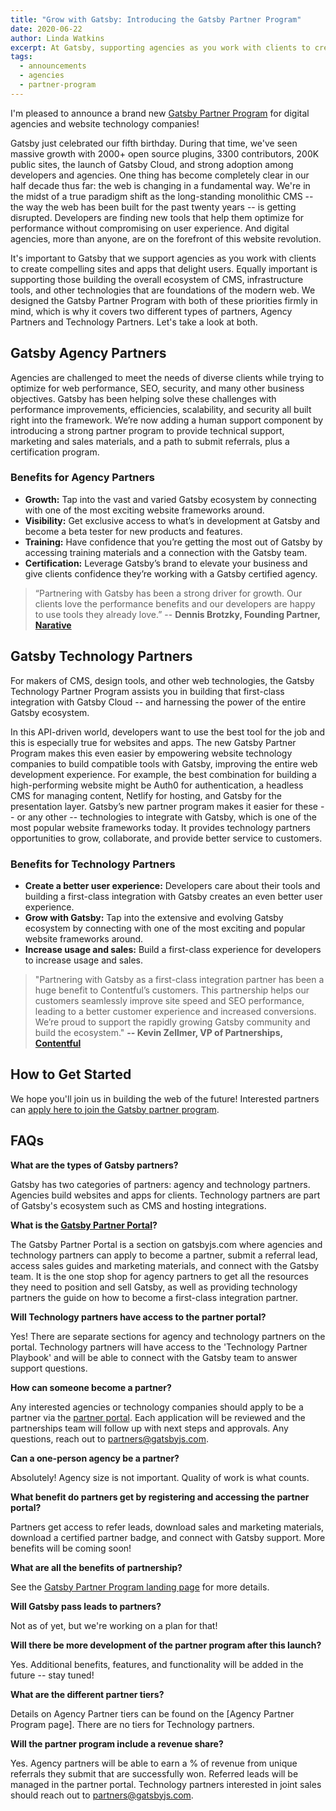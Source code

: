 ```yaml
---
title: "Grow with Gatsby: Introducing the Gatsby Partner Program"
date: 2020-06-22
author: Linda Watkins
excerpt: At Gatsby, supporting agencies as you work with clients to create compelling sites and apps that delight users is important to us. Equally important is supporting those building the overall ecosystem of CMS, infrastructure tools, and other technologies that form the foundations of today’s emerging modern web. Today we are inviting Agency Partners and Technology Partners to join our new Gatsby Partner Program, designed with both of these priorities firmly in mind.
tags:
  - announcements
  - agencies
  - partner-program
---
```


I'm pleased to announce a brand new [Gatsby Partner Program](https://www.gatsbyjs.com/partner) for digital agencies and website technology companies!

Gatsby just celebrated our fifth birthday. During that time, we've seen massive growth with 2000+ open source plugins, 3300 contributors, 200K public sites, the launch of Gatsby Cloud, and strong adoption among developers and agencies. One thing has become completely clear in our half decade thus far: the web is changing in a fundamental way. We're in the midst of a true paradigm shift as the long-standing monolithic CMS -- the way the web has been built for the past twenty years -- is getting disrupted. Developers are finding new tools that help them optimize for performance without compromising on user experience. And digital agencies, more than anyone, are on the forefront of this website revolution.

It's important to Gatsby that we support agencies as you work with clients to create compelling sites and apps that delight users. Equally important is supporting those building the overall ecosystem of CMS, infrastructure tools, and other technologies that are foundations of the modern web. We designed the Gatsby Partner Program with both of these priorities firmly in mind, which is why it covers two different types of partners, Agency Partners and Technology Partners. Let's take a look at both.

## Gatsby Agency Partners

Agencies are challenged to meet the needs of diverse clients while trying to optimize for web performance, SEO, security, and many other business objectives. Gatsby has been helping solve these challenges with performance improvements, efficiencies, scalability, and security all built right into the framework. We’re now adding a human support component by introducing a strong partner program to provide technical support, marketing and sales materials, and a path to submit referrals, plus a certification program.

### Benefits for Agency Partners

- **Growth:** Tap into the vast and varied Gatsby ecosystem by connecting with one of the most exciting website frameworks around.
- **Visibility:** Get exclusive access to what’s in development at Gatsby and become a beta tester for new products and features.
- **Training:** Have confidence that you’re getting the most out of Gatsby by accessing training materials and a connection with the Gatsby team.
- **Certification:** Leverage Gatsby’s brand to elevate your business and give clients confidence they’re working with a Gatsby certified agency.

> “Partnering with Gatsby has been a strong driver for growth. Our clients love the performance benefits and our developers are happy to use tools they already love.”
> -- **Dennis Brotzky, Founding Partner, [Narative](https://www.narative.co/)**

## Gatsby Technology Partners

For makers of CMS, design tools, and other web technologies, the Gatsby Technology Partner Program assists you in building that first-class integration with Gatsby Cloud -- and harnessing the power of the entire Gatsby ecosystem.

In this API-driven world, developers want to use the best tool for the job and this is especially true for websites and apps. The new Gatsby Partner Program makes this even easier by empowering website technology companies to build compatible tools with Gatsby, improving the entire web development experience. For example, the best combination for building a high-performing website might be Auth0 for authentication, a headless CMS for managing content, Netlify for hosting, and Gatsby for the presentation layer. Gatsby’s new partner program makes it easier for these -- or any other -- technologies to integrate with Gatsby, which is one of the most popular website frameworks today. It provides technology partners opportunities to grow, collaborate, and provide better service to customers.

### Benefits for Technology Partners

- **Create a better user experience:** Developers care about their tools and building a first-class integration with Gatsby creates an even better user experience.
- **Grow with Gatsby:** Tap into the extensive and evolving Gatsby ecosystem by connecting with one of the most exciting and popular website frameworks around.
- **Increase usage and sales:** Build a first-class experience for developers to increase usage and sales.

> "Partnering with Gatsby as a first-class integration partner has been a huge benefit to Contentful’s customers. This partnership helps our customers seamlessly improve site speed and SEO performance, leading to a better customer experience and increased conversions. We’re proud to support the rapidly growing Gatsby community and build the ecosystem."
> **-- Kevin Zellmer, VP of Partnerships, [Contentful](https://www.contentful.com/)**

## How to Get Started

We hope you'll join us in building the web of the future! Interested partners can [apply here to join the Gatsby partner program](https://www.gatsbyjs.com/partner).

## FAQs

**What are the types of Gatsby partners?**

Gatsby has two categories of partners: agency and technology partners. Agencies build websites and apps for clients. Technology partners are part of Gatsby's ecosystem such as CMS and hosting integrations.

**What is the [Gatsby Partner Portal](https://gatsby.channeltivity.com/BecomeAPartner)?**

The Gatsby Partner Portal is a section on gatsbyjs.com where agencies and technology partners can apply to become a partner, submit a referral lead, access sales guides and marketing materials, and connect with the Gatsby team. It is the one stop shop for agency partners to get all the resources they need to position and sell Gatsby, as well as providing technology partners the guide on how to become a first-class integration partner.

**Will Technology partners have access to the partner portal?**

Yes! There are separate sections for agency and technology partners on the portal. Technology partners will have access to the 'Technology Partner Playbook' and will be able to connect with the Gatsby team to answer support questions.

**How can someone become a partner?**

Any interested agencies or technology companies should apply to be a partner via the [partner portal](https://gatsby.channeltivity.com/BecomeAPartner). Each application will be reviewed and the partnerships team will follow up with next steps and approvals. Any questions, reach out to partners@gatsbyjs.com.

**Can a one-person agency be a partner?**

Absolutely! Agency size is not important. Quality of work is what counts.

**What benefit do partners get by registering and accessing the partner portal?**

Partners get access to refer leads, download sales and marketing materials, download a certified partner badge, and connect with Gatsby support. More benefits will be coming soon!

**What are all the benefits of partnership?**

See the [Gatsby Partner Program landing page](https://www.gatsbyjs.com/partner) for more details.

**Will Gatsby pass leads to partners?**

Not as of yet, but we're working on a plan for that!

**Will there be more development of the partner program after this launch?**

Yes. Additional benefits, features, and functionality will be added in the future -- stay tuned!

**What are the different partner tiers?**

Details on Agency Partner tiers can be found on the [Agency Partner Program page]. There are no tiers for Technology partners.

**Will the partner program include a revenue share?**

Yes. Agency partners will be able to earn a % of revenue from unique referrals they submit that are successfully won. Referred leads will be managed in the partner portal. Technology partners interested in joint sales should reach out to [partners@gatsbyjs.com](mailto:partners@gatsbyjs.com).
